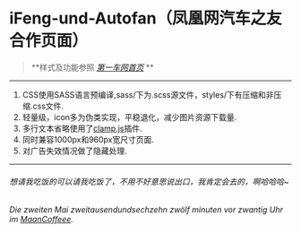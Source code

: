 # iFeng-und-Autofan（凤凰网汽车之友合作页面）

> **样式及功能参照 *[第一车网首页](http://www.iautos.cn/beijing/)* **

***

1. CSS使用SASS语言预编译,sass/下为.scss源文件，styles/下有压缩和非压缩.css文件.
2. 轻量级，icon多为伪类实现，平稳退化，减少图片资源下载量.
3. 多行文本省略使用了[clamp.js](https://github.com/josephschmitt/Clamp.js)插件.
4. 同时兼容1000px和960px宽尺寸页面.
5. 对广告失效情况做了隐藏处理.

***

###### 想请我吃饭的可以请我吃饭了，不用不好意思说出口，我肯定会去的，啊哈哈哈~

  *Die zweiten Mai zweitausendundsechzehn zwölf minuten vor zwantig Uhr im [MaanCoffeee](http://www.maancoffee.com/).*
